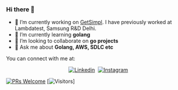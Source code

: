 ### Hi there 👋

- 🔭 I’m currently working on [GetSimpl](https://github.com/GetSimpl). I have previously worked at Lambdatest, Samsung R&D Delhi.
- 🌱 I’m currently learning **golang**
- 👯 I’m looking to collaborate on **go projects**
- 💬 Ask me about **Golang, AWS, SDLC etc**

You can connect with me at:

<div align="center">
<a href="https://www.linkedin.com/in/hgautam846"><img src="https://img.shields.io/badge/LinkedIn-0077B5?style=for-the-badge&logo=linkedin&logoColor=white" alt="Linkedin" /></a>&nbsp; <a href="https://www.instagram.com/hgautam846"><img src="https://img.shields.io/badge/Instagram-E4405F?style=for-the-badge&logo=instagram&logoColor=white" alt="Instagram" /></a>&nbsp;
</div>

[![PRs Welcome](https://img.shields.io/badge/PRs-welcome-brightgreen.svg?style=flat&logo=github)](https://github.com/harshitgautam846) [![Visitors](https://vbr.wocr.tk/badge?page_id=harshitgautam846.visitor-badge&color=00cf00)] 

<!--
**harshitgautam846/harshitgautam846** is a ✨ _special_ ✨ repository because its `README.md` (this file) appears on your GitHub profile.

Here are some ideas to get you started:

- 🔭 I’m currently working on ...
- 🌱 I’m currently learning ...
- 👯 I’m looking to collaborate on ...
- 🤔 I’m looking for help with ...
- 💬 Ask me about ...
- 📫 How to reach me: ...
- 😄 Pronouns: ...
- ⚡ Fun fact: ...
-->
